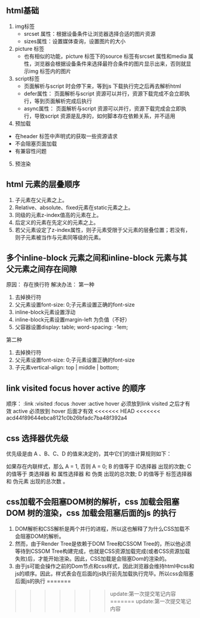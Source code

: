 ## html基础

1. img标签
	- srcset 属性：根据设备条件让浏览器选择合适的图片资源
	- sizes属性：设置媒体查询，设置图片的大小
2. picture 标签
	- 也有相似的功能，picture 标签下的source 标签有srcset 属性和media 属性，浏览器会根据设备条件来选择最符合条件的图片显示出来，否则就显示img 标签内的图片
3. script标签
	- 页面解析与script 时会停下来，等到js 下载执行完之后再去解析html
	- defer属性： 页面解析与script 资源可以并行，资源下载完成不会立即执行，等到页面解析完成后执行
	- async属性： 页面解析与script 资源可以并行，资源下载完成会立即执行，导致script 资源是乱序的，如何脚本存在依赖关系，并不适用
4. 预加载
- 在header 标签中声明式的获取一些资源请求
- 不会阻塞页面加载
- 有兼容性问题
> <link rel="preload" href="style.css" as="style" />
5. 预渲染
> <link rel="prerender" href="www.github.com/sihuanian" />

## html 元素的层叠顺序
1. 子元素在父元素之上。
2. Relative、absolute、fixed元素在static元素之上。
3. 同级的元素z-index值高的元素在上。
4. 后定义的元素在先定义的元素之上。
5. 若父元素设定了z-index属性，则子元素受限于父元素的层叠位置；若没有，则子元素被当作与元素同等级的元素。

## 多个inline-block 元素之间和inline-block 元素与其父元素之间存在间隙
原因： 存在换行符
解决办法：
第一种
1. 去掉换行符
2. 父元素设置font-size: 0;子元素设置正确的font-size
3. inline-block元素设置浮动
4. inline-block元素设置margin-left 为负值（不好）
5. 父容器设置display: table; word-spacing: -1em;

第二种
1. 去掉换行符
2. 父元素设置font-size: 0;子元素设置正确的font-size
3. 子元素vertical-align: top | middle | bottom;

## link visited focus hover active 的顺序
顺序： :link :visited :focus :hover :active
hover 必须放到link visited 之后才有效
active 必须放到 hover 后面才有效
<<<<<<< HEAD
<<<<<<< acd44f89644ebca8121c0b26bfadc7ba48f392a4

## css 选择器优先级

优先级是由 A 、B、C、D 的值来决定的，其中它们的值计算规则如下：

如果存在内联样式，那么 A = 1, 否则 A = 0;
B 的值等于 ID选择器 出现的次数;
C 的值等于 类选择器 和 属性选择器 和 伪类 出现的总次数;
D 的值等于 标签选择器 和 伪元素 出现的总次数 。

## css加载不会阻塞DOM树的解析，css 加载会阻塞DOM 树的渲染，css 加载会阻塞后面的js 的执行

1. DOM解析和CSS解析是两个并行的进程，所以这也解释了为什么CSS加载不会阻塞DOM的解析。
2. 然而，由于Render Tree是依赖于DOM Tree和CSSOM Tree的，所以他必须等待到CSSOM Tree构建完成，也就是CSS资源加载完成(或者CSS资源加载失败)后，才能开始渲染。因此，CSS加载是会阻塞Dom的渲染的。
3. 由于js可能会操作之前的Dom节点和css样式，因此浏览器会维持html中css和js的顺序。因此，样式表会在后面的js执行前先加载执行完毕。所以css会阻塞后面js的执行
=======
>>>>>>> update:第一次提交笔记内容
=======
>>>>>>> update:第一次提交笔记内容
